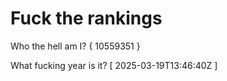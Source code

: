 # Fuck the rankings

Who the hell am I?
{ 10559351 }

What fucking year is it?
[ 2025-03-19T13:46:40Z ]
